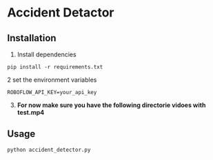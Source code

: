 # Accident Detactor


## Installation

1. Install dependencies
```
pip install -r requirements.txt
```
2 set the environment variables
```
ROBOFLOW_API_KEY=your_api_key
```
3.  **For now make sure you have the following directorie vidoes with test.mp4**

## Usage
```
python accident_detector.py
```

